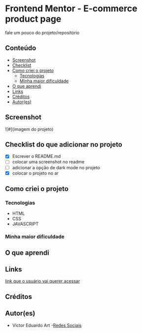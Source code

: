 # Frontend Mentor - E-commerce product page

fale um pouco do projeto/repositório

## Conteúdo

- [Screenshot](#screenshot)
- [Checklist](#checklist)
- [Como criei o projeto](#como-criei-o-projeto)
    - [Tecnologias](#tecnologias)
    - [Minha maior dificuldade](#minha-maior-dificuldade)
- [O que aprendi](#o-que-aprendi)
- [Links](#links)
- [Créditos](#créditos)
- [Autor(es)](#autores)

## Screenshot

![#](imagem do projeto)

## Checklist do que adicionar no projeto
 <!--aqui faça uma checklist das funções que você quer adicionar no projeto  -->

- [x] Escrever o README.md
- [ ] colocar uma screenshot no readme
- [ ] adicionar a opção de dark mode no projeto
- [x] colocar o projeto no ar

## Como criei o projeto
<!-- coloque aqui os passo (claro que você pode colocar as coisas que você achar mais relevantes) que você fez para criar o projeto -->

### Tecnologias
<!-- liste algumas tecnologias que você usou no projeto, exemplo -->

- HTML
- CSS
- JAVASCRIPT

### Minha maior dificuldade
<!-- coloque aqui sua maior dificuldade, como você fez para solucionar ela ou peça ajudar para o leitor em relação a sua dificuldade, também mencione o artigo ou usuário que te ajudou a resolver  -->

## O que aprendi
<!-- coloque aqui o que você aprendeu nesse projeto -->

## Links
<!-- coloque links sobre o projeto, como um protótipo no ar -->

[link que o usuário vai querer acessar](http://teste.com)

## Créditos
<!-- coloque aqui os conteúdos ou usuário que ajudaram a criar o projeto -->

## Autor(es)
<!-- coloque links relacionados as suas redes sociais a as pessoas que participaram no projeto -->

- Victor Eduardo Art -[Redes Sociais](https://linktr.ee/victor_eduardo_art)